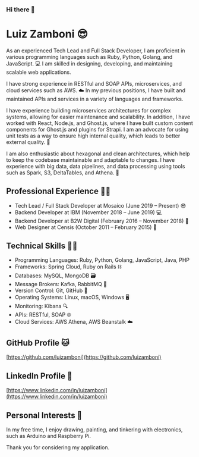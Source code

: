### Hi there 👋
# Luiz Zamboni 😎
As an experienced Tech Lead and Full Stack Developer, I am proficient in various programming languages such as Ruby, Python, Golang, and JavaScript. 💻  I am skilled in designing, developing, and maintaining scalable web applications.

I have strong experience in RESTful and SOAP APIs, microservices, and cloud services such as AWS. ☁️ In my previous positions, I have built and maintained APIs and services in a variety of languages and frameworks.

I have experience building microservices architectures for complex systems, allowing for easier maintenance and scalability. In addition, I have worked with React, Node.js, and Ghost.js, where I have built custom content components for Ghost.js and plugins for Strapi. I am an advocate for using unit tests as a way to ensure high internal quality, which leads to better external quality. 🔬

I am also enthusiastic about hexagonal and clean architectures, which help to keep the codebase maintainable and adaptable to changes. I have experience with big data, data pipelines, and data processing using tools such as Spark, S3, DeltaTables, and Athena. 🌟

## Professional Experience 👨‍💻
- Tech Lead / Full Stack Developer at Mosaico (June 2019 – Present) 😎
- Backend Developer at IBM (November 2018 – June 2019) 💻
- Backend Developer at B2W Digital (February 2016 – November 2018) 🚀
- Web Designer at Censis (October 2011 – February 2015) 🎨

## Technical Skills 🧑‍💻
- Programming Languages: Ruby, Python, Golang, JavaScript, Java, PHP
- Frameworks: Spring Cloud, Ruby on Rails ⛓️
- Databases: MySQL, MongoDB 🗃️
- Message Brokers: Kafka, RabbitMQ 💌
- Version Control: Git, GitHub 🔀
- Operating Systems: Linux, macOS, Windows 🖥️
- Monitoring: Kibana 🔍
- APIs: RESTful, SOAP 🌐
- Cloud Services: AWS Athena, AWS Beanstalk ☁️

## GitHub Profile 🐱
[https://github.com/luizamboni](https://github.com/luizamboni)

## LinkedIn Profile 💼
[https://www.linkedin.com/in/luizamboni](https://www.linkedin.com/in/luizamboni)

## Personal Interests 🎨
In my free time, I enjoy drawing, painting, and tinkering with electronics, such as Arduino and Raspberry Pi.

Thank you for considering my application.

